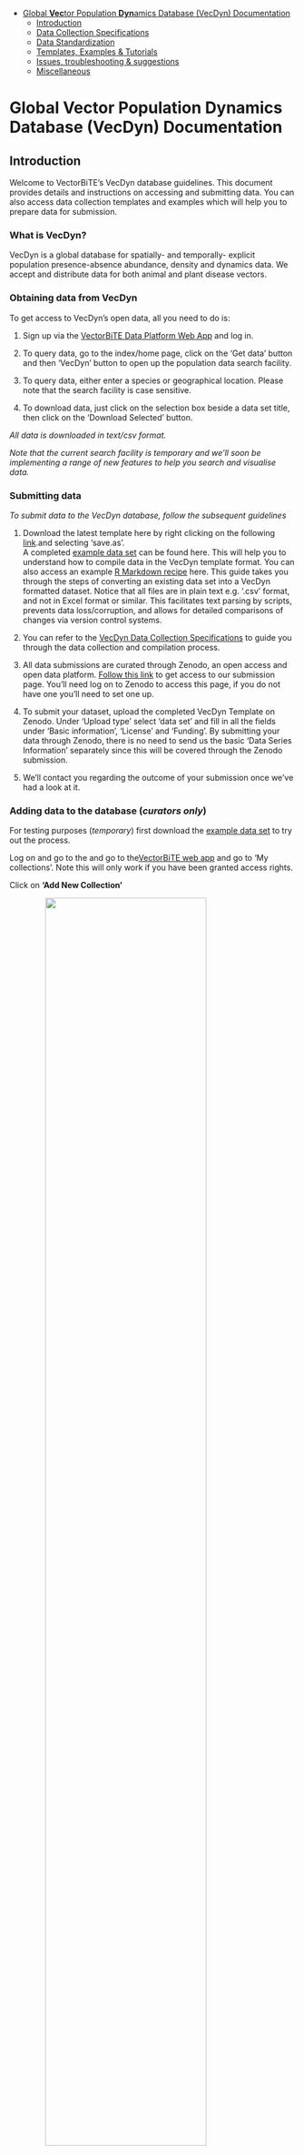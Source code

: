 -   [Global **Vec**tor Population **Dyn**amics Database (VecDyn)
    Documentation](#global-vector-population-dynamics-database-vecdyn-documentation)
    -   [Introduction](#introduction)
    -   [Data Collection
        Specifications](#data-collection-specifications)
    -   [Data Standardization](#data-standardization)
    -   [Templates, Examples & Tutorials](#templates-examples-tutorials)
    -   [Issues, troubleshooting &
        suggestions](#issues-troubleshooting-suggestions)
    -   [Miscellaneous](#miscellaneous)

Global **Vec**tor Population **Dyn**amics Database (VecDyn) Documentation
=========================================================================

Introduction
------------

Welcome to VectorBiTE’s VecDyn database guidelines. This document
provides details and instructions on accessing and submitting data. You
can also access data collection templates and examples which will help
you to prepare data for submission.

### What is VecDyn?

VecDyn is a global database for spatially- and temporally- explicit
population presence-absence abundance, density and dynamics data. We
accept and distribute data for both animal and plant disease vectors.

### Obtaining data from VecDyn

To get access to VecDyn’s open data, all you need to do is:

1.  Sign up via the [VectorBiTE Data Platform Web
    App](http://vectorbyte.org) and log in.

2.  To query data, go to the index/home page, click on the ‘Get data’
    button and then ‘VecDyn’ button to open up the population data
    search facility.

3.  To query data, either enter a species or geographical location.
    Please note that the search facility is case sensitive.

4.  To download data, just click on the selection box beside a data set
    title, then click on the ‘Download Selected’ button.

*All data is downloaded in text/csv format.*

*Note that the current search facility is temporary and we’ll soon be
implementing a range of new features to help you search and visualise
data.*

### Submitting data

*To submit data to the VecDyn database, follow the subsequent
guidelines*

1.  Download the latest template here by right clicking on the following
    [link](https://raw.githubusercontent.com/vectorbite/VectorBiteDataPlatform/master/static/Documentation/VecDyn/Template%26Scripts/VecDyn_template.csv).and
    selecting ‘save.as’.  
    A completed [example data
    set](https://raw.githubusercontent.com/vectorbite/VectorBiteDataPlatform/master/static/Documentation/VecDyn/Examples/ManateeCountyMosquitoMonitoring/vecdyn_manatee_county_aedes_aegypti.csv)
    can be found here. This will help you to understand how to compile
    data in the VecDyn template format. You can also access an example
    [R Markdown
    recipe](https://raw.githubusercontent.com/vectorbite/VectorBiteDataPlatform/master/static/Documentation/VecDyn/Examples/ManateeCountyMosquitoMonitoring/ManateeCountryMosquitoMonitoring.Rmd)
    here. This guide takes you through the steps of converting an
    existing data set into a VecDyn formatted dataset. Notice that all
    files are in plain text e.g. ‘.csv’ format, and not in Excel format
    or similar. This facilitates text parsing by scripts, prevents data
    loss/corruption, and allows for detailed comparisons of changes via
    version control systems.

2.  You can refer to the [VecDyn Data Collection
    Specifications](#vecdyn-data-collection-specifications) to guide you
    through the data collection and compilation process.

3.  All data submissions are curated through Zenodo, an open access and
    open data platform. [Follow this
    link](https://zenodo.org/deposit/new?c=vecdyn) to get access to our
    submission page. You’ll need log on to Zenodo to access this page,
    if you do not have one you’ll need to set one up.

4.  To submit your dataset, upload the completed VecDyn Template on
    Zenodo. Under ‘Upload type’ select ‘data set’ and fill in all the
    fields under ‘Basic information’, ‘License’ and ‘Funding’. By
    submitting your data through Zenodo, there is no need to send us the
    basic ‘Data Series Information’ separately since this will be
    covered through the Zenodo submission.

5.  We’ll contact you regarding the outcome of your submission once
    we’ve had a look at it.

### Adding data to the database (*curators only*)

For testing purposes (*temporary*) first download the [example data
set](https://raw.githubusercontent.com/vectorbite/VectorBiteDataPlatform/master/static/Documentation/VecDyn/Examples/ManateeCountyMosquitoMonitoring/vecdyn_manatee_county_aedes_aegypti.csv)
to try out the process.

Log on and go to the and go to the[VectorBiTE web
app](http://www.vectorbyte.org) and go to ‘My collections’. Note this
will only work if you have been granted access rights.

Click on **‘Add New Collection’**

<img src="https://raw.githubusercontent.com/vectorbite/VectorBiteDataPlatform/master/static/Documentation/VecDyn/Images/DataUploadStep1.png" width="75%" style="display: block; margin: auto;" />

The first table captures general information about the data provider and
the data series. A data series may provide centralised information about
one or many related datasets.

<img src="https://raw.githubusercontent.com/vectorbite/VectorBiteDataPlatform/master/static/Documentation/VecDyn/Images/DataUploadStep2.png" width="75%" style="display: block; margin: auto;" />

Once the collection information has been registered, you now be able to
submit data sets to that collection. Click on ‘Add new data set to
collection’

<img src="https://raw.githubusercontent.com/vectorbite/VectorBiteDataPlatform/master/static/Documentation/VecDyn/Images/DataUploadStep3.png" width="75%" style="display: block; margin: auto;" />

Next select a taxon, it is best to search using the first box first.
When you have found the taxon you are after. Hit the ‘select’ button on
the aligning row.

<img src="https://raw.githubusercontent.com/vectorbite/VectorBiteDataPlatform/master/static/Documentation/VecDyn/Images/DataUploadStep4.png" width="75%" style="display: block; margin: auto;" />

Next select a geographical location, this either needs to be country or
an ADM1 (e.g. State) or ADM2 (county) administrative subdivision. Again,
hit the ‘select’ button on the row of your choice.

<img src="https://raw.githubusercontent.com/vectorbite/VectorBiteDataPlatform/master/static/Documentation/VecDyn/Images/DataUploadStep5.png" width="75%" style="display: block; margin: auto;" />

Next submit all the study data (metadata) and click on submit once you
have completed the page.

<img src="https://raw.githubusercontent.com/vectorbite/VectorBiteDataPlatform/master/static/Documentation/VecDyn/Images/DataUploadStep6.png" width="75%" style="display: block; margin: auto;" />

Next you need to upload the complete csv. This will only upload fields
related to the time series (sample data)

<img src="https://raw.githubusercontent.com/vectorbite/VectorBiteDataPlatform/master/static/Documentation/VecDyn/Images/DataUploadStep7.png" width="75%" style="display: block; margin: auto;" />

Once completed, you’ll be taken the final page where you can see all the
sample data relating to the study data. From here you can verify all the
information is correct. If it click on ‘finish’ to be take back the
collections page.

<img src="https://raw.githubusercontent.com/vectorbite/VectorBiteDataPlatform/master/static/Documentation/VecDyn/Images/DataUploadStep9.png" width="75%" style="display: block; margin: auto;" />

However, if these is r problem you can delete or edit each entry. To
delete all the entries hit ‘select’ all and scroll down to the bottom of
the page and click ‘delete selected’  
<img src="https://raw.githubusercontent.com/vectorbite/VectorBiteDataPlatform/master/static/Documentation/VecDyn/Images/DataUploadStep8.png" width="75%" style="display: block; margin: auto;" />

Note that you can also edit every part of your data after it has been
submitted except for taxon names and place names.

Data Collection Specifications
------------------------------

The following section describes all the fields in the VecDyn data base
and provides details on the rational behind their requirement. This
section will also guide through completing the data collection template.
Note that some fields are required and others are optional, although,
ideally all fields should be completed.

### Collection Information Table (i.e.basic data series information)

The first table captures general information about the data provider and
the data series. A data series may provide centralised information about
one or many related datasets. The following information should be
supplied separately when a data set is submitted.

<table>
<colgroup>
<col style="width: 17%" />
<col style="width: 7%" />
<col style="width: 48%" />
<col style="width: 26%" />
</colgroup>
<thead>
<tr class="header">
<th>Field Name</th>
<th>Required</th>
<th>Details</th>
<th>Additional Notes</th>
</tr>
</thead>
<tbody>
<tr class="odd">
<td>title</td>
<td>Yes</td>
<td>Short title identifying the data series</td>
<td>E.g. “Mosquito Surveillance in Iowa”</td>
</tr>
<tr class="even">
<td>collection_authority</td>
<td>Yes</td>
<td>Name of collection authority</td>
<td>E.g. family name, given names; OR ‘Iowa State</td>
</tr>
<tr class="odd">
<td>DOI</td>
<td>Optional</td>
<td>Digital Object Identifier (DOI)</td>
<td>If the data set was already published</td>
</tr>
<tr class="even">
<td>publication_date</td>
<td>Yes</td>
<td>ISO 8601 date format (YYYY-MM-DD)</td>
<td>In case the data set was already published elsewhere, use the date of first publication.</td>
</tr>
<tr class="odd">
<td>description</td>
<td>Yes</td>
<td>A short description of the study / data set</td>
<td>E.g. ‘Long term, fixed trapped, municipal surveillance of west Nile vector population in Colorado from 2000-2010”</td>
</tr>
<tr class="even">
<td>URL</td>
<td>Yes</td>
<td>web link to data set</td>
<td></td>
</tr>
<tr class="odd">
<td>contact_name</td>
<td>Yes</td>
<td>Name, person, authority, etc…. that may be contacted with inquiries about the data</td>
<td></td>
</tr>
<tr class="even">
<td>contact_affiliation</td>
<td>Optional</td>
<td>Author/contact affiliation</td>
<td></td>
</tr>
<tr class="odd">
<td>email</td>
<td>Optional</td>
<td>Contact email</td>
<td></td>
</tr>
<tr class="even">
<td>ORCID</td>
<td>Optional</td>
<td>ORCID code</td>
<td>A digital identifier which provides</td>
</tr>
<tr class="odd">
<td>keywords</td>
<td>Optional</td>
<td>Keywords for web searches</td>
<td></td>
</tr>
</tbody>
</table>

The next table captures metadata for a study. A study should be regarded
as a set of data for one single species, at a given location over a
specific time period. The metadata should be used to capture information
like the general location of a study and particular methods or equipment
used to collect data on the study organism. Note that data entered into
these fields should be repeated for each time series row/observation. In
effect, the metadata helps to describe the time series data.

### Study Data Table (i.e. metadata, *part of the VecDyn data collection template))*

<table>
<colgroup>
<col style="width: 17%" />
<col style="width: 7%" />
<col style="width: 47%" />
<col style="width: 26%" />
</colgroup>
<thead>
<tr class="header">
<th>Field Name</th>
<th>Required</th>
<th>Details</th>
<th>Additional Notes</th>
</tr>
</thead>
<tbody>
<tr class="odd">
<td>data_set_name</td>
<td>yes</td>
<td>Short title identifying the data set</td>
<td>The title should be related to the data series title and the study organism e.g. “Tiger Mosquito Surveillance in Iowa”</td>
</tr>
<tr class="even">
<td>taxon_name</td>
<td>yes</td>
<td>Classification of sample collected</td>
<td>Use the Catalogue of Life 2017 check-list to obtain the taxon name, only use names which are classed as ‘accepted’. See <a href="http://www.catalogueoflife.org/annual-checklist/2017/" class="uri">http://www.catalogueoflife.org/annual-checklist/2017/</a></td>
</tr>
<tr class="odd">
<td>country</td>
<td>yes</td>
<td>Country where study was conducted</td>
<td>Use the United Nation’s “Standard Country” names. See here <a href="https://unstats.un.org/unsd/methodology/m49/" class="uri">https://unstats.un.org/unsd/methodology/m49/</a></td>
</tr>
<tr class="even">
<td>location_description</td>
<td>yes</td>
<td>Description of study location</td>
<td>E.g.. town, county, state</td>
</tr>
<tr class="odd">
<td>location_environment</td>
<td>optional</td>
<td>General description about the location</td>
<td>Where possible, please use the Environment Ontology search feature to characterize the location’s environment (see <a href="http://www.environmentontology.org/Browse-EnvO" class="uri">http://www.environmentontology.org/Browse-EnvO</a>)</td>
</tr>
<tr class="even">
<td>study_lat_DD</td>
<td>optional</td>
<td>Latitude of study area as a decimal degree</td>
<td>General location of the study Ranges[-90,+90] for latitude (north-south measurement)</td>
</tr>
<tr class="odd">
<td>study_long_DD</td>
<td>optional</td>
<td>Longitude of study area as a decimal degree</td>
<td>Ranges [-180,180] for longitude (east-west measurement)</td>
</tr>
<tr class="even">
<td>spatial_accuracy</td>
<td>optional</td>
<td>Spatial accuracy of the given coordinates</td>
<td>Value between 0 - 6 indicating the accuracy of the location given. 0 = Unknown, 1 = &gt;100 km radius, 2 = 10 - &lt;100km, 3 = 1 - &lt;9km, 4 = 0.1 - 1km, 5 = 10 - 100m, 6 = accurate survey (incl. GPS) &lt;= 10m</td>
</tr>
<tr class="odd">
<td>location_extent</td>
<td>optional</td>
<td>Indicating the size of the study site.</td>
<td>A value between 1 - 4. Where available absolute size is recorded in the Area field. 1 = Region &gt;10 km radius, 2 = Local Area 1-10 km radius, 3 = Extended Site 0.1-1 km radius, 4 = Precise Site &lt;0.1 km radius</td>
</tr>
<tr class="even">
<td>geo_datum</td>
<td>optional</td>
<td>Geodetic datum</td>
<td>E.g.. WGS 84</td>
</tr>
<tr class="odd">
<td>species_id_method</td>
<td>Optional</td>
<td>Species Identification Method</td>
<td>A description of the methods species identification.</td>
</tr>
<tr class="even">
<td>study_design</td>
<td>Optional</td>
<td>Study design methodology</td>
<td>Indicate if observational study i.e.prospective , retrospective, or experimental etc</td>
</tr>
<tr class="odd">
<td>sampling_strategy</td>
<td>Optional</td>
<td>Indicate the strategy used to select the sample</td>
<td>E.g. simple random sampling, stratified, convenience sampling, cluster, sampling, census etc.</td>
</tr>
<tr class="even">
<td>sampling_method</td>
<td>Optional</td>
<td>Sampling apparatus e.g..trap type, observation method)</td>
<td>E.g. “CDC light trap w/ CO2”, “Prokopack backpack aspirator”, “Quadrat count”</td>
</tr>
<tr class="odd">
<td>sampling_protocol</td>
<td>Optional</td>
<td>How entities were sampled</td>
<td>E.g. ‘Count’, ‘Count (millions)’, ‘Harvest’, ‘Index of abundance’, ‘Index of territories’, ‘Leaf area’, ‘Mean Count’, ‘Not Specified’, ‘Percent cover’ and ‘Sample’.</td>
</tr>
<tr class="even">
<td>measurement_unit</td>
<td>Optional</td>
<td>Unit of measurement</td>
<td>The entity observed. Entries could include, ‘individuals’, ‘adults’, ‘cells’, ‘egg masses’, and ‘pelts’</td>
</tr>
<tr class="odd">
<td>sample_collection_area</td>
<td>Optional</td>
<td>The spatial extent (area or volume) of the sample</td>
<td>If relevant (E.g.., when collection method is transect or quadrat), in units of area or volume, the spatial coverage of the sampling unit e.g. “100 m^2”, “1 liter”, “1 ha”, “10m^3”</td>
</tr>
<tr class="even">
<td>value_transform</td>
<td>Optional</td>
<td>Note if the original values have been transformed – list details of the reference value of any data transformation</td>
<td>E.g..Base Year, Log, None, Not Specified, Proportion, Unknown, x 1000 lbs</td>
</tr>
</tbody>
</table>

In the following table, the next set of variables captures the
information required to produce a time-Series dataset. Each row should
represent a separate observation, at a particular point in time. Note
that any additional information about a sub sample can be added here too
e.g. point location of sample sites or sex of a species.

### Sample Data Table (i.e. time series data, *part of the VecDyn data collection template*))

<table>
<colgroup>
<col style="width: 17%" />
<col style="width: 7%" />
<col style="width: 47%" />
<col style="width: 26%" />
</colgroup>
<thead>
<tr class="header">
<th>Field Name</th>
<th>Required</th>
<th>Details</th>
<th>Additional Notes</th>
</tr>
</thead>
<tbody>
<tr class="odd">
<td>sample_start_date</td>
<td>Optional</td>
<td>Start date: ISO 8601 date format (YYYY-MM-DD)</td>
<td>Only required when the collector wants to sample populations within specific time frames e.g. between when a trap was set and when the sample was collected</td>
</tr>
<tr class="even">
<td>sample_start_time</td>
<td>Optional</td>
<td>Start time: ISO 8601 time format (hh:mm:ss)</td>
<td>Only required when the collector wants to sample populations within specific time frames e.g. time example: 15:53:00</td>
</tr>
<tr class="odd">
<td>sample_end_date</td>
<td>Yes</td>
<td>Collection date:ISO 8601 time format (hh:mm:ss)</td>
<td>The date the sample was collected. If collection occurs monthly use the first day of each month i.e. 2001-01-01, 2001-02-01. Date example: 2008-09-15</td>
</tr>
<tr class="even">
<td>sample_end_time</td>
<td>Optional</td>
<td>Time of the sample collection:</td>
<td>ISO 8601 time format (hh:mm:ss)</td>
</tr>
<tr class="odd">
<td>value</td>
<td>Yes</td>
<td>The numerical amount or result from the sample collection</td>
<td>The population data from study</td>
</tr>
<tr class="even">
<td>sample_info</td>
<td>Optional</td>
<td>Additional sample information</td>
<td>Should be used when more information is required to understand the experiment, for example experimental variables, sub-locations, etc.Could report general info regarding sample location. Some users may report wind speeds Examples: “Forest” vs “Field”, “Winter”vs “Summer”, “Inside” vs “Outside”, “200 meters above sea level”</td>
</tr>
<tr class="odd">
<td>sample_lat_DD</td>
<td>Optional</td>
<td>Latitude of sample area as a decimal degree</td>
<td>Specific location of the sample Ranges [-90,+90] for latitude (north-south measurement)</td>
</tr>
<tr class="even">
<td>sample_long_DD</td>
<td>Optional</td>
<td>Longitude of sample area as a decimal degree</td>
<td>Ranges [-180,180] for longitude (east-west measurement)</td>
</tr>
<tr class="odd">
<td>sample_name</td>
<td>Optional</td>
<td>A human readable sample name</td>
<td>May exist solely for the benefit of the depositor in organizing their data, use their own internal naming conventions etc.Naming convention is not restricted, but any encoded metadata should be revealed in the other data fields. For example, you may name a sample named ‘Aphid1_StickyTrap_Jan4,’ but you will still have “Sticky Trap” listed in a Collection Method field, and “Jan 4, 2017” in the date field.</td>
</tr>
<tr class="even">
<td>sample_sex</td>
<td>Optional</td>
<td>Information on the sex of the organism sampled</td>
<td></td>
</tr>
</tbody>
</table>

Data Standardization
--------------------

### Standardizing Taxonomy

To standardise taxonomy, VecDyn includes the [The Catalogue of Life
database](http://www.catalogueoflife.org), which is the most
comprehensive and authoritative global index of species currently
available. Taxonomic data will be standardised by curators upon the
addition of a dataset to the VecDyn database.

<table>
<thead>
<tr class="header">
<th>Field Name</th>
<th>Name in DB</th>
</tr>
</thead>
<tbody>
<tr class="odd">
<td>taxonID</td>
<td>taxonID</td>
</tr>
<tr class="even">
<td>kingdom</td>
<td>tax_kingdom</td>
</tr>
<tr class="odd">
<td>phylum</td>
<td>tax_phylum</td>
</tr>
<tr class="even">
<td>class</td>
<td>tax_class</td>
</tr>
<tr class="odd">
<td>order</td>
<td>tax_order</td>
</tr>
<tr class="even">
<td>superfamily</td>
<td>tax_superfamily</td>
</tr>
<tr class="odd">
<td>family</td>
<td>tax_family</td>
</tr>
<tr class="even">
<td>genus</td>
<td>tax_genus</td>
</tr>
<tr class="odd">
<td>subgenus</td>
<td>tax_subgenus</td>
</tr>
<tr class="even">
<td>specificEpithet</td>
<td>tax_specificEpithet</td>
</tr>
<tr class="odd">
<td>infraspecificEpithet</td>
<td>tax_infraspecificEpithet</td>
</tr>
<tr class="even">
<td>species</td>
<td>tax_species</td>
</tr>
</tbody>
</table>

### Standardizing Geo Referencing

In order to standardise geographic information, the [the Global
Administrative Unit Layers (GAUL) 2014
databaset](http://www.fao.org/geonetwork/srv/en/metadata.show?id=12691)
has been incorporated into the VecDyn database. The GAUL database
systematises global administrative regions with a unified coding system
at country, first (e.g. departments) and second administrative levels
(e.g. districts). Each Administrative unit is assigned a unique ID and
is connected to a spatial polygon. Therefore data submitted to the
VecDyn database can be represented spatially, as long as a minimal set
of information is provided by the submitter e.g. country, county,
region, state.

<table>
<colgroup>
<col style="width: 59%" />
<col style="width: 40%" />
</colgroup>
<thead>
<tr class="header">
<th>Field Name in db</th>
<th>Description</th>
</tr>
</thead>
<tbody>
<tr class="odd">
<td>ADM_CODE</td>
<td>unique code assigned to each administrative unit / shape file</td>
</tr>
<tr class="even">
<td>ADM0_NAME</td>
<td>country name</td>
</tr>
<tr class="odd">
<td>ADM1_NAME</td>
<td>first administrative subdivision e.g. Florida</td>
</tr>
<tr class="even">
<td>ADM2_NAME</td>
<td>first administrative subdivision e.g. Manatee County</td>
</tr>
<tr class="odd">
<td>centroid_latitude</td>
<td>latitude of centroid representing centre of administrative unit</td>
</tr>
<tr class="even">
<td>centroid_longitude</td>
<td>longitude centroid taking representing centre of administrative unit</td>
</tr>
</tbody>
</table>

### Standardizing Environmental Descriptions

Environmental descriptors can be standardized using
[ENVO](http://environmentontology.org/Browse-EnvO). ENVO is an ontology
which represents knowledge about environments,environmental processes,
ecosystems, habitats, and related entities.

### VecDyn Data Base structure (backend)

<img src="https://raw.githubusercontent.com/vectorbite/VectorBiteDataPlatform/master/static/Documentation/VecDyn/Images/vecdyn_er_diagram.png" width="75%" style="display: block; margin: auto;" />

Templates, Examples & Tutorials
-------------------------------

[VecDyn
Template](https://raw.githubusercontent.com/vectorbite/VectorBiteDataPlatform/master/static/Documentation/VecDyn/Template%26Scripts/VecDyn_template.csv).

[Build a VecDyn Template dataframe in R
Markdown](https://raw.githubusercontent.com/vectorbite/VectorBiteDataPlatform/master/static/Documentation/VecDyn/Examples/ManateeCountyMosquitoMonitoring/ManateeCountryMosquitoMonitoring.Rmd).

[Example data
set](https://raw.githubusercontent.com/vectorbite/VectorBiteDataPlatform/master/static/Documentation/VecDyn/Examples/ManateeCountyMosquitoMonitoring/vecdyn_manatee_county_aedes_aegypti.csv)

[R markdown recipe: Clean a data set, transform it into the VecDyn
format and produce a time
series](https://raw.githubusercontent.com/vectorbite/VectorBiteDataPlatform/master/static/Documentation/VecDyn/Examples/ManateeCountyMosquitoMonitoring/ManateeCountryMosquitoMonitoring.Rmd)

Issues, troubleshooting & suggestions
-------------------------------------

Any suggestions or todos with regards to the database (e.g. new columns,
schema modifications etc.) can be logged as [Issues on
GitHub](https://github.com/vectorbite/VectorBiteDataPlatform/issues).
Issues allow for discussions among multiple users, file attachments,
colour-coded labels etc.

### Known issues

The FAO’s GUAL data set has been restructured for VecDyn. A new column
was created which represents an individual ID for each admin unit. This
creates a few minor issues, since some region codes are not unique and
therefore, an additional ‘b’ has been added to the end of each
ADM\_CODE’ which has been used in VecDyn as a ‘Primary key’

<table>
<thead>
<tr class="header">
<th>ADM_CODE</th>
<th>ADM2_NAME</th>
<th>ADM1_NAME</th>
<th>ADM0_NAME</th>
</tr>
</thead>
<tbody>
<tr class="odd">
<td>48472</td>
<td>Administrative unit not available</td>
<td>Rukwa</td>
<td>United Republic of Tanzania</td>
</tr>
<tr class="even">
<td>48472<strong>b</strong></td>
<td>Administrative unit not available</td>
<td>Mwanza</td>
<td>United Republic of Tanzania</td>
</tr>
<tr class="odd">
<td>22917</td>
<td>Ifelodun</td>
<td>Kwara</td>
<td>Nigeria</td>
</tr>
<tr class="even">
<td>23036</td>
<td>Surulere</td>
<td>Oyo</td>
<td>Nigeria</td>
</tr>
<tr class="odd">
<td>22917<strong>b</strong></td>
<td>Ifelodun</td>
<td>Osun</td>
<td>Nigeria</td>
</tr>
<tr class="even">
<td>23036b</td>
<td>Surulere</td>
<td>Lagos</td>
<td>Nigeria</td>
</tr>
<tr class="odd">
<td>22602</td>
<td>Osisioma Ngwa</td>
<td>Abia</td>
<td>Nigeria</td>
</tr>
<tr class="even">
<td>22602<strong>b</strong></td>
<td>Ukwa West</td>
<td>Abia Nigeria</td>
</tr>
<tr class="odd">
<td>15426</td>
<td>Gnral. Antonio Elizalde</td>
<td>Guayas</td>
<td>Ecuador</td>
</tr>
<tr class="even">
<td>15426<strong>b</strong></td>
<td>Milagro</td>
<td>Guayas</td>
<td>Ecuador</td>
</tr>
</tbody>
</table>

Miscellaneous
-------------

The `GPDD` directory also contains the documentation of the [**G**lobal
**P**opulation **D**ynamics
**D**atabase](http://www3.imperial.ac.uk/cpb/databases/gpdd), a
pre-existing database of population dynamics, hosted in Silwood Park,
Imperial College London since 1999. VecDyn aims to learn from both
GPDD’s success and potential shortcomings as it moves forward.
